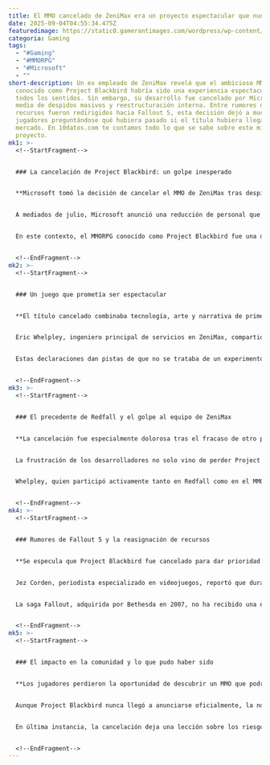 ```yaml
---
title: El MMO cancelado de ZeniMax era un proyecto espectacular que nunca verá la luz
date: 2025-09-04T04:55:34.475Z
featuredimage: https://static0.gamerantimages.com/wordpress/wp-content/uploads/2025/09/zenimax-online-studios-logo-cropped.jpg?q=49&fit=crop&w=1100&h=618&dpr=2
categoria: Gaming
tags:
  - "#Gaming"
  - "#MMORPG"
  - "#Microsoft"
  - ""
short-description: Un ex empleado de ZeniMax reveló que el ambicioso MMO
  conocido como Project Blackbird habría sido una experiencia espectacular en
  todos los sentidos. Sin embargo, su desarrollo fue cancelado por Microsoft en
  medio de despidos masivos y reestructuración interna. Entre rumores de que los
  recursos fueron redirigidos hacia Fallout 5, esta decisión dejó a muchos
  jugadores preguntándose qué hubiera pasado si el título hubiera llegado al
  mercado. En 10datos.com te contamos todo lo que se sabe sobre este misterioso
  proyecto.
mk1: >-
  <!--StartFragment-->


  ### La cancelación de Project Blackbird: un golpe inesperado


  **Microsoft tomó la decisión de cancelar el MMO de ZeniMax tras despidos masivos en la compañía.**


  A mediados de julio, Microsoft anunció una reducción de personal que afectó a unos 9,000 empleados en todo el mundo. Esta medida, que impactó a uno de cada 25 trabajadores dentro del área de desarrollo, golpeó con fuerza a ZeniMax, el estudio detrás de grandes franquicias como *The Elder Scrolls Online*.


  En este contexto, el MMORPG conocido como Project Blackbird fue una de las víctimas silenciosas de la reestructuración. Aunque nunca llegó a anunciarse públicamente ni a mostrarse oficialmente, su existencia se confirmó a través de comentarios de desarrolladores involucrados en el proyecto.


  <!--EndFragment-->
mk2: >-
  <!--StartFragment-->


  ### Un juego que prometía ser espectacular


  **El título cancelado combinaba tecnología, arte y narrativa de primer nivel, según sus desarrolladores.**


  Eric Whelpley, ingeniero principal de servicios en ZeniMax, compartió en LinkedIn su experiencia personal con el proyecto. Según él, Project Blackbird era “espectacular en todos los aspectos: tecnología, arte, sonido, movimiento e historia”. Incluso confesó que lo jugaba diariamente antes de que Microsoft decidiera detener el desarrollo.


  Estas declaraciones dan pistas de que no se trataba de un experimento menor, sino de un MMO ambicioso que buscaba ofrecer algo diferente dentro del género. El entusiasmo de Whelpley también refleja la dedicación de un equipo que había invertido años de trabajo y creatividad en darle forma al proyecto.


  <!--EndFragment-->
mk3: >-
  <!--StartFragment-->


  ### El precedente de Redfall y el golpe al equipo de ZeniMax


  **La cancelación fue especialmente dolorosa tras el fracaso de otro proyecto reciente: Redfall.**


  La frustración de los desarrolladores no solo vino de perder Project Blackbird, sino también de los antecedentes inmediatos. Apenas un año antes, Xbox decidió poner fin al soporte de *Redfall*, un shooter de vampiros desarrollado por Arkane Austin, estudio también bajo el paraguas de ZeniMax.


  Whelpley, quien participó activamente tanto en Redfall como en el MMO cancelado, lamentó que los esfuerzos y pasiones del equipo no lograran materializarse en proyectos duraderos. Aunque Redfall tuvo un lanzamiento accidentado y una recepción negativa, ZeniMax ha demostrado con *The Elder Scrolls Online* que sabe cómo construir mundos multijugador exitosos y de larga duración.


  <!--EndFragment-->
mk4: >-
  <!--StartFragment-->


  ### Rumores de Fallout 5 y la reasignación de recursos


  **Se especula que Project Blackbird fue cancelado para dar prioridad al esperado Fallout 5.**


  Jez Corden, periodista especializado en videojuegos, reportó que durante reuniones internas de Microsoft se habría hablado de redirigir recursos de proyectos en curso hacia desarrollos estratégicos. Aunque no se mencionó directamente *Fallout 5*, la cercanía temporal entre el anuncio y la cancelación de Project Blackbird alimentó la teoría.


  La saga Fallout, adquirida por Bethesda en 2007, no ha recibido una entrega principal en casi una década. Con el enorme interés de la comunidad por una nueva entrega, no resulta extraño pensar que Microsoft haya decidido enfocar esfuerzos en dar vida al esperado Fallout 5, sacrificando proyectos menos prioritarios en su calendario.


  <!--EndFragment-->
mk5: >-
  <!--StartFragment-->


  ### El impacto en la comunidad y lo que pudo haber sido


  **Los jugadores perdieron la oportunidad de descubrir un MMO que podría haber marcado diferencia en la industria.**


  Aunque Project Blackbird nunca llegó a anunciarse oficialmente, la noticia de su cancelación generó eco en la comunidad gamer. Muchos fans se preguntan qué características innovadoras habría tenido el juego, considerando que sus propios desarrolladores lo calificaban como “delicioso de jugar”.


  En última instancia, la cancelación deja una lección sobre los riesgos y la fragilidad de la industria del videojuego, donde incluso proyectos avanzados y con potencial pueden desaparecer por decisiones estratégicas. Para los seguidores de ZeniMax, queda la esperanza de que parte de las ideas y tecnologías de este MMO algún día se reciclen en futuros títulos.


  <!--EndFragment-->
---
```

